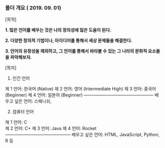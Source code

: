 ### 폴더 개요 ( 2019. 09. 01)

[목적]

__1. 많은 언어를 배우는 것은 나의 창의성에 많은 도움이 된다.__

__2. 다양한 창의적 기법이나, 아이디어를 통해서 세상 문제들을 해결한다.__

__3. 언어의 유창성을 제외하고, 그 언어를 통해서 바라볼 수 있는 그 나라의 문화적 요소들을 파악해보자.__

[목차]

1. 인간 언어

제 1 언어: 한국어 (Native)
제 2 언어: 영어 (Intermediate High)
제 3 언어: 중국어 (Beginner)
제 4 언어: 일본어 (Beginner)
————————————————
배우고 싶은 언어: 스페니쉬,


2. 컴퓨터 언어

제 1 언어: C  
제 2 언어: C+
제 3 언어: Java
제 4 언어: Rocket
———————————————
배우고 싶은 언어: HTML, JavaScript, Python, R 등 


